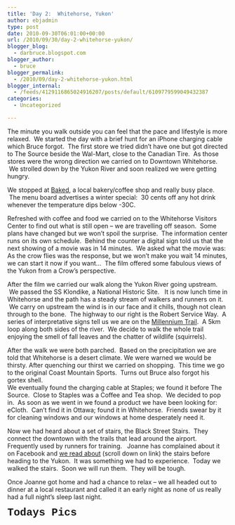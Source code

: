 ```yaml
---
title: 'Day 2:  Whitehorse, Yukon'
author: ebjadmin
type: post
date: 2010-09-30T06:01:00+00:00
url: /2010/09/30/day-2-whitehorse-yukon/
blogger_blog:
  - darbruce.blogspot.com
blogger_author:
  - bruce
blogger_permalink:
  - /2010/09/day-2-whitehorse-yukon.html
blogger_internal:
  - /feeds/4129116865024916207/posts/default/6109779599049432387
categories:
  - Uncategorized

---
```

The minute you walk outside you can feel that the pace and lifestyle is more relaxed. &nbsp;We started the day with a brief hunt for an iPhone charging cable which Bruce forgot. &nbsp;The first store we tried didn’t have one but got directed to The Source beside the Wal-Mart, close to the Canadian Tire. &nbsp;As those stores were the wrong direction we carried on to Downtown Whitehorse. &nbsp;We strolled down by the Yukon River and soon realized we were getting hungry. 

We stopped at [Baked][1], a local bakery/coffee shop and really busy place. &nbsp;The menu board advertises a winter special: &nbsp;30 cents off any hot drink whenever the temperature dips below -30C. &nbsp; 

Refreshed with coffee and food we carried on to the Whitehorse Visitors Center to find out what is still open – we are travelling off season. &nbsp;Some plans have changed but we won’t spoil the surprise. &nbsp;The information center runs on its own schedule. &nbsp;Behind the counter a digital sign told us that the next showing of a movie was in 14 minutes. &nbsp;We asked what the movie was: As the crow flies was the response, but we won’t make you wait 14 minutes, we can start it now if you want… &nbsp;The film offered some fabulous views of the Yukon from a Crow’s perspective.

After the film we carried our walk along the Yukon River going upstream. &nbsp;We passed the SS Klondike, a National Historic Site. &nbsp; It is now lunch time in Whitehorse and the path has a steady stream of walkers and runners on it. &nbsp;We carry on upstream the wind is in our face and it chills, though not clean through to the bone. &nbsp;The highway to our right is the Robert Service Way. &nbsp;A series of interpretative signs tell us we are on the [Millennium Trail][2]. &nbsp;A 5km loop along both sides of the river. &nbsp;We decide to walk the whole trail enjoying the smell of fall leaves and the chatter of wildlife (squirrels).

After the walk we were both parched. &nbsp;Based on the precipitation we are told that Whitehorse is a desert climate. We were warned we would be thirsty. After quenching our thirst we carried on shopping. &nbsp;This time we go to the original Coast Mountain Sports. &nbsp;Turns out Bruce also forgot his gortex shell.  
We eventually found the charging cable at Staples; we found it before The Source. &nbsp;Close to Staples was a Coffee and Tea shop. &nbsp;We decided to pop in. &nbsp;As soon as we went in we found a product we have been looking for: eCloth. &nbsp;Can’t find it in Ottawa; found it in Whitehorse. &nbsp;Friends swear by it for cleaning windows and our windows at home desperately need it. 

Now we had heard about a set of stairs, the Black Street Stairs. &nbsp;They connect the downtown with the trails that lead around the airport. Frequently used by runners for training. &nbsp; Joanne has complained about it on Facebook and [we read about][3] (scroll down on link) the stairs before heading to the Yukon. &nbsp;It was something we had to experience. &nbsp;Today we walked the stairs. &nbsp;Soon we will run them. &nbsp;They will be tough.

Once Joanne got home and had a chance to relax – we all headed out to dinner at a local restaurant and called it an early night as none of us really had a full night’s sleep last night.

<span style="font-size: x-large"><span style="font-family: 'Courier New', Courier, monospace"><b>Todays Pics</b></span></span>

 [1]: http://www.bakedcafe.ca/
 [2]: http://www.city.whitehorse.yk.ca/index.asp?Type=B_BASIC&SEC=%7B20263C03-9035-4753-806C-065BFF293B67%7D
 [3]: http://yukonkirstin.wordpress.com/2010/07/28/how-bout-that-weather/